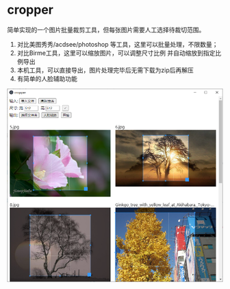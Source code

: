 # cropper
简单实现的一个图片批量裁剪工具，但每张图片需要人工选择待裁切范围。

1. 对比美图秀秀/acdsee/photoshop 等工具，这里可以批量处理，不限数量；
1. 对比Birme工具，这里可以缩放图片，可以调整尺寸比例 并自动缩放到指定比例导出
1. 本机工具，可以直接导出，图片处理完毕后无需下载为zip后再解压
1. 有简单的人脸辅助功能

![screenshot](./static/1.png)
